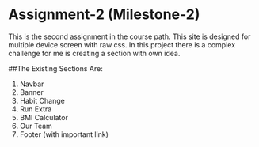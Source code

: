 # Assignment-2 (Milestone-2)

This is the second assignment in the course path. This site is designed for multiple device screen with raw css. In this project there is a complex challenge for me is creating a section with own idea.


##The Existing Sections Are:
  1. Navbar
  2. Banner
  3. Habit Change
  4. Run Extra
  5. BMI Calculator
  6. Our Team
  7. Footer (with important link)